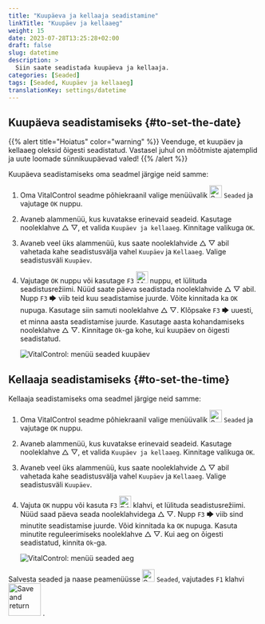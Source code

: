 ```yaml
---
title: "Kuupäeva ja kellaaja seadistamine"
linkTitle: "Kuupäev ja kellaaeg"
weight: 15
date: 2023-07-28T13:25:28+02:00
draft: false
slug: datetime
description: >
  Siin saate seadistada kuupäeva ja kellaaja.
categories: [Seaded]
tags: [Seaded, Kuupäev ja kellaaeg]
translationKey: settings/datetime
---
```

## Kuupäeva seadistamiseks {#to-set-the-date}
{{% alert title="Hoiatus" color="warning" %}}
Veenduge, et kuupäev ja kellaaeg oleksid õigesti seadistatud. Vastasel juhul on mõõtmiste ajatemplid ja uute loomade sünnikuupäevad valed!
{{% /alert %}}

Kuupäeva seadistamiseks oma seadmel järgige neid samme:

1. Oma VitalControl seadme põhiekraanil valige menüüvalik <img src="/icons/gear.svg" width="25" align="bottom" alt="Seaded" /> `Seaded` ja vajutage `OK` nuppu.

2. Avaneb alammenüü, kus kuvatakse erinevaid seadeid. Kasutage nooleklahve △ ▽, et valida `Kuupäev ja kellaaeg`. Kinnitage valikuga `OK`.

3. Avaneb veel üks alammenüü, kus saate nooleklahvide △ ▽ abil vahetada kahe seadistusvälja vahel `Kuupäev` ja `Kellaaeg`. Valige seadistusväli `Kuupäev`.

4. Vajutage `OK` nuppu või kasutage `F3` <img src="/icons/actions/edit.svg" width="24" align="bottom" alt="Muuda" /> nuppu, et lülituda seadistusrežiimi. Nüüd saate päeva seadistada nooleklahvide △ ▽ abil. Nupp `F3` 🡆 viib teid kuu seadistamise juurde. Võite kinnitada ka `OK` nupuga. Kasutage siin samuti nooleklahve △ ▽. Klõpsake `F3` 🡆 uuesti, et minna aasta seadistamise juurde. Kasutage aasta kohandamiseks nooleklahve △ ▽. Kinnitage `Ok`-ga kohe, kui kuupäev on õigesti seadistatud.

    ![VitalControl: menüü seaded kuupäev](../images/date.png "Kuupäeva seadistamiseks")

## Kellaaja seadistamiseks {#to-set-the-time}

Kellaaja seadistamiseks oma seadmel järgige neid samme:

1. Oma VitalControl seadme põhiekraanil valige menüüvalik <img src="/icons/gear.svg" width="25" align="bottom" alt="Seaded" /> `Seaded` ja vajutage `OK` nuppu.

2. Avaneb alammenüü, kus kuvatakse erinevaid seadeid. Kasutage nooleklahve △ ▽, et valida `Kuupäev ja kellaaeg`. Kinnitage valikuga `OK`.

3. Avaneb veel üks alammenüü, kus saate nooleklahvide △ ▽ abil vahetada kahe seadistusvälja vahel `Kuupäev` ja `Kellaaeg`. Valige seadistusväli `Kuupäev`.

4. Vajuta `OK` nuppu või kasuta `F3` <img src="/icons/actions/edit.svg" width="24" align="bottom" alt="Edit" /> klahvi, et lülituda seadistusrežiimi. Nüüd saad päeva seada nooleklahvidega △ ▽. Nupp `F3` 🡆 viib sind minutite seadistamise juurde. Võid kinnitada ka `OK` nupuga. Kasuta minutite reguleerimiseks nooleklahve △ ▽. Kui aeg on õigesti seadistatud, kinnita `Ok`-ga.

    ![VitalControl: menüü seaded aeg](../images/time.png "Aja seadistamine")

Salvesta seaded ja naase peamenüüsse <img src="/icons/gear.svg" width="25" align="bottom" alt="Settings" /> `Seaded`, vajutades `F1` klahvi &nbsp;<img src="/icons/footer/save_exit.svg" width="65" align="bottom" alt="Save and return" />&nbsp;.
